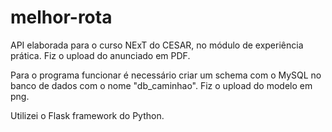 # melhor-rota

API elaborada para o curso NExT do CESAR, no módulo de experiência prática. Fiz o upload do anunciado em PDF.

Para o programa funcionar é necessário criar um schema com o MySQL no banco de dados com o nome "db_caminhao". Fiz o upload do modelo em png. 

Utilizei o Flask framework do Python.

